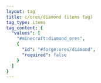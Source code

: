 ```yaml
---
layout: tag
title: c/ores/diamond (items tag)
tag_type: items
tag_content: {
  "values": [
    "#minecraft:diamond_ores",
    {
      "id": "#forge:ores/diamond",
      "required": false
    }
  ]
}
---
```

